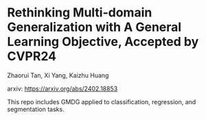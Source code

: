 # Rethinking Multi-domain Generalization with A General Learning Objective, Accepted by CVPR24
Zhaorui Tan, Xi Yang, Kaizhu Huang

arxiv: https://arxiv.org/abs/2402.18853

This repo includes GMDG applied to classification, regression, and segmentation tasks.



